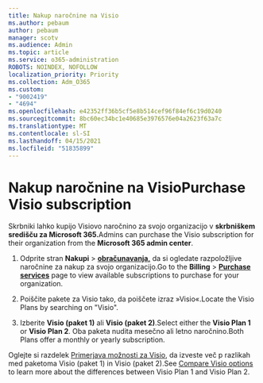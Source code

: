 ```yaml
---
title: Nakup naročnine na Visio
ms.author: pebaum
author: pebaum
manager: scotv
ms.audience: Admin
ms.topic: article
ms.service: o365-administration
ROBOTS: NOINDEX, NOFOLLOW
localization_priority: Priority
ms.collection: Adm_O365
ms.custom:
- "9002419"
- "4694"
ms.openlocfilehash: e42352ff36b5cf5e8b514cef96f84ef6c19d0240
ms.sourcegitcommit: 8bc60ec34bc1e40685e3976576e04a2623f63a7c
ms.translationtype: MT
ms.contentlocale: sl-SI
ms.lasthandoff: 04/15/2021
ms.locfileid: "51835899"
---
```

# <a name="purchase-visio-subscription"></a><span data-ttu-id="f4925-102">Nakup naročnine na Visio</span><span class="sxs-lookup"><span data-stu-id="f4925-102">Purchase Visio subscription</span></span>

<span data-ttu-id="f4925-103">Skrbniki lahko kupijo Visiovo naročnino za svojo organizacijo v **skrbniškem središču za Microsoft 365.**</span><span class="sxs-lookup"><span data-stu-id="f4925-103">Admins can purchase the Visio subscription for their organization from the **Microsoft 365 admin center**.</span></span>

1. <span data-ttu-id="f4925-104">Odprite stran **Nakupi**  >  **[obračunavanja,](https://go.microsoft.com/fwlink/p/?linkid=868433)** da si ogledate razpoložljive naročnine za nakup za svojo organizacijo.</span><span class="sxs-lookup"><span data-stu-id="f4925-104">Go to the **Billing** > **[Purchase services](https://go.microsoft.com/fwlink/p/?linkid=868433)** page to view available subscriptions to purchase for your organization.</span></span>

2. <span data-ttu-id="f4925-105">Poiščite pakete za Visio tako, da poiščete izraz »Visio«.</span><span class="sxs-lookup"><span data-stu-id="f4925-105">Locate the Visio Plans by searching on "Visio".</span></span>

3. <span data-ttu-id="f4925-106">Izberite **Visio (paket 1)** ali **Visio (paket 2)**.</span><span class="sxs-lookup"><span data-stu-id="f4925-106">Select either the **Visio Plan 1** or **Visio Plan 2**.</span></span> <span data-ttu-id="f4925-107">Oba paketa nudita mesečno ali letno naročnino.</span><span class="sxs-lookup"><span data-stu-id="f4925-107">Both Plans offer a monthly or yearly subscription.</span></span>

<span data-ttu-id="f4925-108">Oglejte si razdelek [Primerjava možnosti za Visio](https://products.office.com/Visio/microsoft-visio-plans-and-pricing-compare-visio-options), da izveste več p razlikah med paketoma Visio (paket 1) in Visio (paket 2).</span><span class="sxs-lookup"><span data-stu-id="f4925-108">See [Compare Visio options](https://products.office.com/Visio/microsoft-visio-plans-and-pricing-compare-visio-options) to learn more about the differences between Visio Plan 1 and Visio Plan 2.</span></span>
